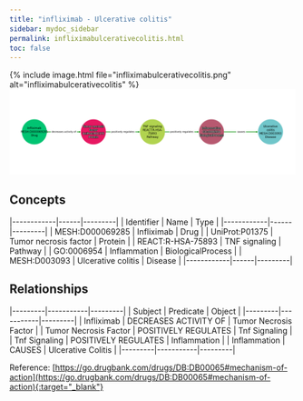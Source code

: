 ```yaml
---
title: "infliximab - Ulcerative colitis"
sidebar: mydoc_sidebar
permalink: infliximabulcerativecolitis.html
toc: false 
---
```


{% include image.html file="infliximabulcerativecolitis.png" alt="infliximabulcerativecolitis" %}![Path Visualization](/images/infliximabulcerativecolitis.png)

## Concepts

|------------|------|---------|
| Identifier | Name | Type    |
|------------|------|---------|
| MESH:D000069285 | Infliximab | Drug |
| UniProt:P01375 | Tumor necrosis factor | Protein |
| REACT:R-HSA-75893 | TNF signaling | Pathway |
| GO:0006954 | Inflammation | BiologicalProcess |
| MESH:D003093 | Ulcerative colitis | Disease |
|------------|------|---------|

## Relationships

|---------|-----------|---------|
| Subject | Predicate | Object  |
|---------|-----------|---------|
| Infliximab | DECREASES ACTIVITY OF | Tumor Necrosis Factor |
| Tumor Necrosis Factor | POSITIVELY REGULATES | Tnf Signaling |
| Tnf Signaling | POSITIVELY REGULATES | Inflammation |
| Inflammation | CAUSES | Ulcerative Colitis |
|---------|-----------|---------|

Reference: [https://go.drugbank.com/drugs/DB:DB00065#mechanism-of-action](https://go.drugbank.com/drugs/DB:DB00065#mechanism-of-action){:target="_blank"}